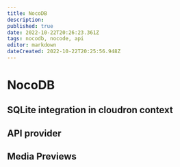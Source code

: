 ```yaml
---
title: NocoDB
description: 
published: true
date: 2022-10-22T20:26:23.361Z
tags: nocodb, nocode, api
editor: markdown
dateCreated: 2022-10-22T20:25:56.948Z
---
```


# NocoDB

## SQLite integration in cloudron context

## API provider

## Media Previews